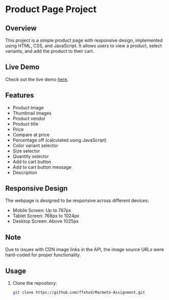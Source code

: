 # Product Page Project

## Overview

This project is a simple product page with responsive design, implemented using HTML, CSS, and JavaScript. It allows users to view a product, select variants, and add the product to their cart.

## Live Demo

Check out the live demo [here](https://calm-lebkuchen-9fa997.netlify.app/).

## Features

- Product Image
- Thumbnail images
- Product vendor
- Product title
- Price
- Compare at price
- Percentage off (calculated using JavaScript)
- Color variant selector
- Size selector
- Quantity selector
- Add to cart button
- Add to cart button message
- Description

## Responsive Design

The webpage is designed to be responsive across different devices:

- Mobile Screen: Up to 767px
- Tablet Screen: 768px to 1024px
- Desktop Screen: Above 1025px

## Note

Due to issues with CDN image links in the API, the image source URLs were hard-coded for proper functionality.

## Usage

1. Clone the repository:

   ```bash
   git clone https://github.com/ffxhxd/Marmeto-Assignment.git
